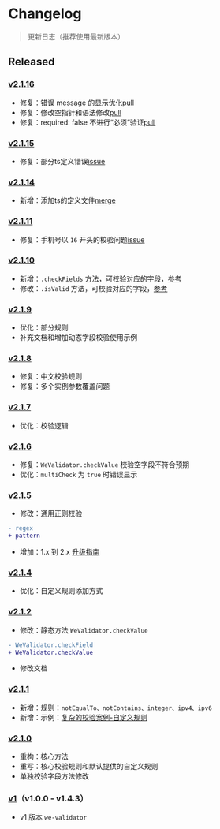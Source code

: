 # Changelog

> 更新日志（推荐使用最新版本）

## Released


### [v2.1.16](https://github.com/ChanceYu/we-validator/releases/tag/v2.1.16)
- 修复：错误 message 的显示优化[pull](https://github.com/ChanceYu/we-validator/pull/16)
- 修复：修改空指针和语法修改[pull](https://github.com/ChanceYu/we-validator/pull/17)
- 修复：required: false 不进行“必须”验证[pull](https://github.com/ChanceYu/we-validator/pull/18)


### [v2.1.15](https://github.com/ChanceYu/we-validator/releases/tag/v2.1.15)
- 修复：部分ts定义错误[issue](https://github.com/ChanceYu/we-validator/issues/15)


### [v2.1.14](https://github.com/ChanceYu/we-validator/releases/tag/v2.1.14)
- 新增：添加ts的定义文件[merge](https://github.com/ChanceYu/we-validator/pull/14)


### [v2.1.11](https://github.com/ChanceYu/we-validator/releases/tag/v2.1.11)
- 修复：手机号以 `16` 开头的校验问题[issue](https://github.com/ChanceYu/we-validator/issues/12)


### [v2.1.10](https://github.com/ChanceYu/we-validator/releases/tag/v2.1.10)
- 新增：`.checkFields` 方法，可校验对应的字段，[参考](./README.md#checkfieldsdata-fields-onmessage)
- 修改：`.isValid` 方法，可校验对应的字段，[参考](./README.md#isvaliddata-fields)


### [v2.1.9](https://github.com/ChanceYu/we-validator/releases/tag/v2.1.9)
- 优化：部分规则
- 补充文档和增加动态字段校验使用示例


### [v2.1.8](https://github.com/ChanceYu/we-validator/releases/tag/v2.1.8)
- 修复：中文校验规则
- 修复：多个实例参数覆盖问题


### [v2.1.7](https://github.com/ChanceYu/we-validator/releases/tag/v2.1.7)
- 优化：校验逻辑


### [v2.1.6](https://github.com/ChanceYu/we-validator/releases/tag/v2.1.6)
- 修复：`WeValidator.checkValue` 校验空字段不符合预期
- 优化：`multiCheck` 为 `true` 时错误显示


### [v2.1.5](https://github.com/ChanceYu/we-validator/releases/tag/v2.1.5)
- 修改：通用正则校验
```diff
- regex
+ pattern
```
- 增加：1.x 到 2.x [升级指南](./UPGRADE.md)


### [v2.1.4](https://github.com/ChanceYu/we-validator/releases/tag/v2.1.4)
- 优化：自定义规则添加方式


### [v2.1.2](https://github.com/ChanceYu/we-validator/releases/tag/v2.1.2)
- 修改：静态方法 `WeValidator.checkValue`
```diff
- WeValidator.checkField
+ WeValidator.checkValue
```
- 修改文档


### [v2.1.1](https://github.com/ChanceYu/we-validator/releases/tag/v2.1.1)
- 新增：规则：`notEqualTo、notContains、integer、ipv4、ipv6`
- 新增：示例：[复杂的校验案例-自定义规则](./example/complex/index.html)


### [v2.1.0](https://github.com/ChanceYu/we-validator/releases/tag/v2.1.0)
- 重构：核心方法
- 重写：核心校验规则和默认提供的自定义规则
- 单独校验字段方法修改


### [v1](https://github.com/ChanceYu/we-validator/releases/tag/v1)（v1.0.0 - v1.4.3）
- v1 版本 `we-validator`